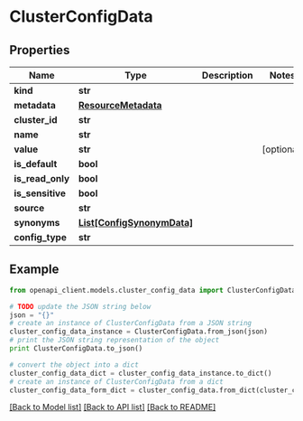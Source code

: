 # ClusterConfigData


## Properties
Name | Type | Description | Notes
------------ | ------------- | ------------- | -------------
**kind** | **str** |  | 
**metadata** | [**ResourceMetadata**](ResourceMetadata.md) |  | 
**cluster_id** | **str** |  | 
**name** | **str** |  | 
**value** | **str** |  | [optional] 
**is_default** | **bool** |  | 
**is_read_only** | **bool** |  | 
**is_sensitive** | **bool** |  | 
**source** | **str** |  | 
**synonyms** | [**List[ConfigSynonymData]**](ConfigSynonymData.md) |  | 
**config_type** | **str** |  | 

## Example

```python
from openapi_client.models.cluster_config_data import ClusterConfigData

# TODO update the JSON string below
json = "{}"
# create an instance of ClusterConfigData from a JSON string
cluster_config_data_instance = ClusterConfigData.from_json(json)
# print the JSON string representation of the object
print ClusterConfigData.to_json()

# convert the object into a dict
cluster_config_data_dict = cluster_config_data_instance.to_dict()
# create an instance of ClusterConfigData from a dict
cluster_config_data_form_dict = cluster_config_data.from_dict(cluster_config_data_dict)
```
[[Back to Model list]](../ccloud/README.md#documentation-for-models) [[Back to API list]](../ccloud/README.md#documentation-for-api-endpoints) [[Back to README]](../ccloud/README.md)


